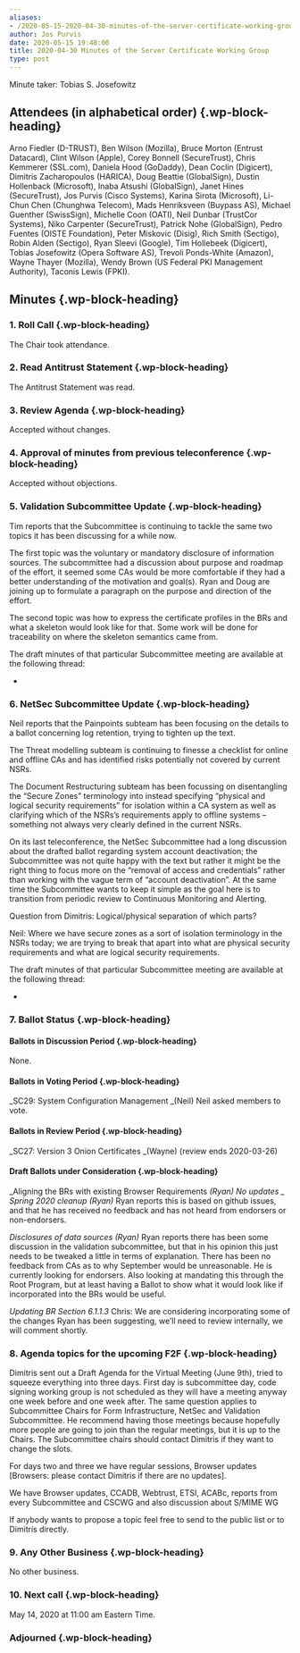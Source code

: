 ```yaml
---
aliases:
- /2020-05-15-2020-04-30-minutes-of-the-server-certificate-working-group/
author: Jos Purvis
date: 2020-05-15 19:48:00
title: 2020-04-30 Minutes of the Server Certificate Working Group
type: post
---
```


Minute taker: Tobias S. Josefowitz

## Attendees (in alphabetical order) {.wp-block-heading}

Arno Fiedler (D-TRUST), Ben Wilson (Mozilla), Bruce Morton (Entrust Datacard), Clint Wilson (Apple), Corey Bonnell (SecureTrust), Chris Kemmerer (SSL.com), Daniela Hood (GoDaddy), Dean Coclin (Digicert), Dimitris Zacharopoulos (HARICA), Doug Beattie (GlobalSign), Dustin Hollenback (Microsoft), Inaba Atsushi (GlobalSign), Janet Hines (SecureTrust), Jos Purvis (Cisco Systems), Karina Sirota (Microsoft), Li-Chun Chen (Chunghwa Telecom), Mads Henriksveen (Buypass AS), Michael Guenther (SwissSign), Michelle Coon (OATI), Neil Dunbar (TrustCor Systems), Niko Carpenter (SecureTrust), Patrick Nohe (GlobalSign), Pedro Fuentes (OISTE Foundation), Peter Miskovic (Disig), Rich Smith (Sectigo), Robin Alden (Sectigo), Ryan Sleevi (Google), Tim Hollebeek (Digicert), Tobias Josefowitz (Opera Software AS), Trevoli Ponds-White (Amazon), Wayne Thayer (Mozilla), Wendy Brown (US Federal PKI Management Authority), Taconis Lewis (FPKI).

## Minutes {.wp-block-heading}

### 1. Roll Call {.wp-block-heading}

The Chair took attendance.

### 2. Read Antitrust Statement {.wp-block-heading}

The Antitrust Statement was read.

### 3. Review Agenda {.wp-block-heading}

Accepted without changes.

### 4. Approval of minutes from previous teleconference {.wp-block-heading}

Accepted without objections.

### 5. Validation Subcommittee Update {.wp-block-heading}

Tim reports that the Subcommittee is continuing to tackle the same two topics it has been discussing for a while now.

The first topic was the voluntary or mandatory disclosure of information sources. The subcommittee had a discussion about purpose and roadmap of the effort, it seemed some CAs would be more comfortable if they had a better understanding of the motivation and goal(s). Ryan and Doug are joining up to formulate a paragraph on the purpose and direction of the effort.

The second topic was how to express the certificate profiles in the BRs and what a skeleton would look like for that. Some work will be done for traceability on where the skeleton semantics came from.

The draft minutes of that particular Subcommittee meeting are available at the following thread:

-

### 6. NetSec Subcommittee Update {.wp-block-heading}

Neil reports that the Painpoints subteam has been focusing on the details to a ballot concerning log retention, trying to tighten up the text.

The Threat modelling subteam is continuing to finesse a checklist for online and offline CAs and has identified risks potentially not covered by current NSRs.

The Document Restructuring subteam has been focussing on disentangling the “Secure Zones” terminology into instead specifying “physical and logical security requirements” for isolation within a CA system as well as clarifying which of the NSRs’s requirements apply to offline systems – something not always very clearly defined in the current NSRs.

On its last teleconference, the NetSec Subcommittee had a long discussion about the drafted ballot regarding system account deactivation; the Subcommittee was not quite happy with the text but rather it might be the right thing to focus more on the “removal of access and credentials” rather than working with the vague term of “account deactivation”. At the same time the Subcommittee wants to keep it simple as the goal here is to transition from periodic review to Continuous Monitoring and Alerting.

Question from Dimitris: Logical/physical separation of which parts?

Neil: Where we have secure zones as a sort of isolation terminology in the NSRs today; we are trying to break that apart into what are physical security requirements and what are logical security requirements.

The draft minutes of that particular Subcommittee meeting are available at the following thread:

-

### 7. Ballot Status {.wp-block-heading}

#### Ballots in Discussion Period {.wp-block-heading}

None.

#### **Ballots in Voting Period** {.wp-block-heading}

\_SC29: System Configuration Management \_(Neil)
Neil asked members to vote.

#### **Ballots in Review Period** {.wp-block-heading}

\_SC27: Version 3 Onion Certificates \_(Wayne) (review ends 2020-03-26)

#### Draft Ballots under Consideration {.wp-block-heading}

\_Aligning the BRs with existing Browser Requirements _(Ryan)
No updates
\_
Spring 2020 cleanup (Ryan)_
Ryan reports this is based on github issues, and that he has received no feedback and has not heard from endorsers or non-endorsers.

_Disclosures of data sources (Ryan)_
Ryan reports there has been some discussion in the validation subcommittee, but that in his opinion this just needs to be tweaked a little in terms of explanation. There has been no feedback from CAs as to why September would be unreasonable. He is currently looking for endorsers. Also looking at mandating this through the Root Program, but at least having a Ballot to show what it would look like if incorporated into the BRs would be useful.

_Updating BR Section 6.1.1.3_
Chris: We are considering incorporating some of the changes Ryan has been suggesting, we’ll need to review internally, we will comment shortly.

### 8. Agenda topics for the upcoming F2F {.wp-block-heading}

Dimitris sent out a Draft Agenda for the Virtual Meeting (June 9th), tried to squeeze everything into three days. First day is subcommittee day, code signing working group is not scheduled as they will have a meeting anyway one week before and one week after. The same question applies to Subcommittee Chairs for Form Infrastructure, NetSec and Validation Subcommittee. He recommend having those meetings because hopefully more people are going to join than the regular meetings, but it is up to the Chairs. The Subcommittee chairs should contact Dimitris if they want to change the slots.

For days two and three we have regular sessions, Browser updates \[Browsers: please contact Dimitris if there are no updates\].

We have Browser updates, CCADB, Webtrust, ETSI, ACABc, reports from every Subcommittee and CSCWG and also discussion about S/MIME WG

If anybody wants to propose a topic feel free to send to the public list or to Dimitris directly.

### 9. Any Other Business {.wp-block-heading}

No other business.

### 10. Next call {.wp-block-heading}

May 14, 2020 at 11:00 am Eastern Time.

### Adjourned {.wp-block-heading}